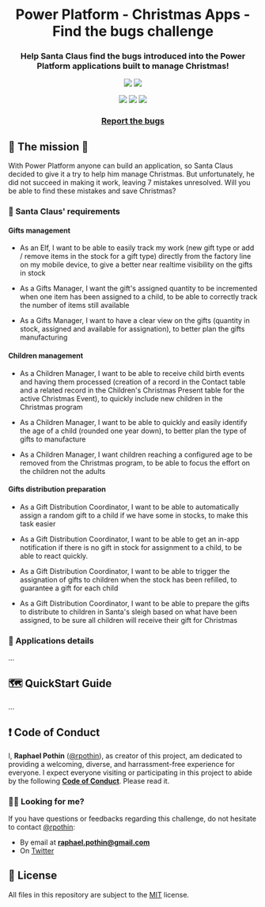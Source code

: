 <p align="center">
    <h1 align="center">
        Power Platform - Christmas Apps - Find the bugs challenge
    </h1>
    <h3 align="center">
        Help Santa Claus find the bugs introduced into the Power Platform applications built to manage Christmas!
    </h3>
</p>

<p align="center">
    <a href="https://github.com/rpothin/PowerPlatform-ChristmasApps-FindTheBugsChallenge/blob/main/LICENSE" alt="Repository License">
        <img src="https://img.shields.io/github/license/rpothin/PowerPlatform-ChristmasApps-FindTheBugsChallenge?color=yellow&label=License" /></a>
    <a href="https://github.com/rpothin/PowerPlatform-ChristmasApps-FindTheBugsChallenge/issues" alt="Open Issues">
        <img src="https://img.shields.io/github/issues-raw/rpothin/PowerPlatform-ChristmasApps-FindTheBugsChallenge?label=Open%20Issues" /></a>
</p>

<p align="center">
    <a href="#watchers" alt="Watchers">
        <img src="https://img.shields.io/github/watchers/rpothin/PowerPlatform-ChristmasApps-FindTheBugsChallenge?style=social" /></a>
    <a href="#forks" alt="Forks">
        <img src="https://img.shields.io/github/forks/rpothin/PowerPlatform-ChristmasApps-FindTheBugsChallenge?style=social" /></a>
    <a href="#stars" alt="Stars">
        <img src="https://img.shields.io/github/stars/rpothin/PowerPlatform-ChristmasApps-FindTheBugsChallenge?style=social" /></a>
</p>

<h3 align="center">
  <a href="https://github.com/rpothin/PowerPlatform-ChristmasApps-FindTheBugsChallenge/issues/new?assignees=rpothin&labels=bug%2Ctriage&template=BUG.yml&title=%5BBug%5D+%3CTitle%3E">Report the bugs</a>
</h3>

## 🎄 The mission 🎄

With Power Platform anyone can build an application, so Santa Claus decided to give it a try to help him manage Christmas. But unfortunately, he did not succeed in making it work, leaving 7 mistakes unresolved. Will you be able to find these mistakes and save Christmas?

### 📖 Santa Claus' requirements

#### Gifts management

- As an Elf, I want to be able to easily track my work (new gift type or add / remove items in the stock for a gift type) directly from the factory line on my mobile device, to give a better near realtime visibility on the gifts in stock

- As a Gifts Manager, I want the gift's assigned quantity to be incremented when one item has been assigned to a child, to be able to correctly track the number of items still available

- As  a Gifts Manager, I want to have a clear view on the gifts (quantity in stock, assigned and available for assignation), to better plan the gifts manufacturing

#### Children management

- As a Children Manager, I want to be able to receive child birth events and having them processed (creation of a record in the Contact table and a related record in the Children's Christmas Present table for the active Christmas Event), to quickly include new children in the Christmas program

- As a Children Manager, I want to be able to quickly and easily identify the age of a child (rounded one year down), to better plan the type of gifts to manufacture

- As a Children Manager, I want children reaching a configured age to be removed from the Christmas program, to be able to focus the effort on the children not the adults

#### Gifts distribution preparation

- As a Gift Distribution Coordinator, I want to be able to automatically assign a random gift to a child if we have some in stocks, to make this task easier

- As a Gift Distribution Coordinator, I want to be able to get an in-app notification if there is no gift in stock for assignment to a child, to be able to react quickly.

- As a Gift Distribution Coordinator, I want to be able to trigger the assignation of gifts to children when the stock has been refilled, to guarantee a gift for each child

- As a Gift Distribution Coordinator, I want to be able to prepare the gifts to distribute to children in Santa's sleigh based on what have been assigned, to be sure all children will receive their gift for Christmas

### 👀 Applications details

...

## 🗺 QuickStart Guide

...

## ❗ Code of Conduct

I, **Raphael Pothin** ([@rpothin](https://github.com/rpothin)), as creator of this project, am dedicated to providing a welcoming, diverse, and harrassment-free experience for everyone.
I expect everyone visiting or participating in this project to abide by the following [**Code of Conduct**](CODE_OF_CONDUCT.md).
Please read it.

### ✋🏼 Looking for me?

If you have questions or feedbacks regarding this challenge, do not hesitate to contact [@rpothin](https://github.com/rpothin):

- By email at **raphael.pothin@gmail.com**
- On [Twitter](https://twitter.com/RaphaelPothin)

## 📝 License

All files in this repository are subject to the [MIT](LICENSE) license.